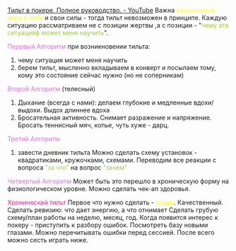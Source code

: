 [Тильт в покере. Полное руководство. - YouTube](https://youtu.be/fREryF-m_j8)
Важна <span style="color:rgb(255, 255, 0)">безусловная вера в себя</span> и свои силы - тогда тильт невозможен в принципе.
Каждую ситуацию рассматриваем не с позиции жертвы ,а с позиции - "<span style="color:rgb(154, 205, 50)">чему эта ситуацияф может меня научить</span>".

<span style="color:rgb(218, 112, 214)">Перрвый Алгоритм</span> при возникновении тильта:
1) чему ситуация может меня научить
2) берем тильт, мысленно вкладываем в конверт и посылаем тому, кому это состояние сейчас нужно (но не соперникам)

<span style="color:rgb(218, 112, 214)">Второй  Алгоритм</span> (телесный)
1) Дыхание (всегда с нами): делаем глубокие и медленные вдохи/выдохи. Выдох длиннее вдоха
2) Бросательная активность. Снимает разражение и напряжение. Бросать  теннисный мяч, копье, чуть хуже - дарц.

<span style="color:rgb(218, 112, 214)">Третий Алгоритм</span>
1) завести дневник тильта
Можно сделать схему установок - квадратиками, кружочками, схемами.
Переводим все реакции с вопроса <span style="color:rgb(154, 205, 50)">"за что"</span> на вопрос <span style="color:rgb(154, 205, 50)">"зачем"</span> 

<span style="color:rgb(218, 112, 214)">Четвертый Алгоритм</span>
Может быть это перешло в хроническую форму на физиологическом уровне.
Можно сделать чек-ап здоровья.

<span style="color:rgb(255, 20, 147)">Хронический тильт</span>
Первое что нужно сделать - <span style="color:rgb(255, 255, 0)">отдых</span>. Качественный.
Сделать ревизию: что дает энергию, а что отнимает
Сделать грубую схему/план работы на неделю, месяц, год.
Когда появится интерес к покеру - приступить к разбору ошибок.
Посмотреть базу новыми глазами.
Можно перечитывать ошибки перед сессией.
После всего можно сесть играть ниже.

